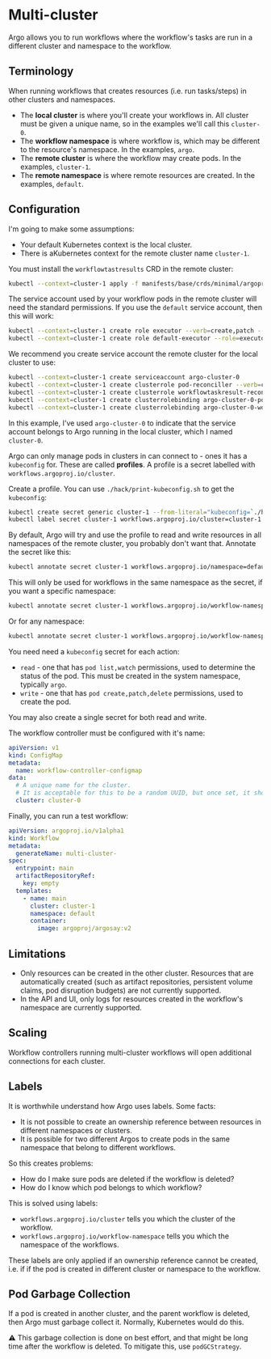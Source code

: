 # Multi-cluster

Argo allows you to run workflows where the workflow's tasks are run in a different cluster and namespace to the
workflow.

## Terminology

When running workflows that creates resources (i.e. run tasks/steps) in other clusters and namespaces.

* The **local cluster** is where you'll create your workflows in. All cluster must be given a unique name, so in the
  examples we'll call this `cluster-0`.
* The **workflow namespace** is where workflow is, which may be different to the resource's namespace. In the
  examples, `argo`.
* The **remote cluster** is where the workflow may create pods. In the examples, `cluster-1`.
* The **remote namespace** is where remote resources are created. In the examples, `default`.

## Configuration

I'm going to make some assumptions:

* Your default Kubernetes context is the local cluster.
* There is aKubernetes context for the remote cluster name `cluster-1`.

You must install the `workflowtastresults` CRD in the remote cluster:

```bash
kubectl --context=cluster-1 apply -f manifests/base/crds/minimal/argoproj.io_workflowtaskresults.yaml
```

The service account used by your workflow pods in the remote cluster will need the standard permissions. If you use
the `default` service account, then this will work:

```bash
kubectl --context=cluster-1 create role executor --verb=create,patch --resource=workflowtaskresults.argoproj.io
kubectl --context=cluster-1 create role default-executor --role=executor --user=system:serviceaccount:default:default
```

We recommend you create service account the remote cluster for the local cluster to use:

<!-- this block of code is replicated in Makefile, if you change it here, copy it there -->

```bash
kubectl --context=cluster-1 create serviceaccount argo-cluster-0
kubectl --context=cluster-1 create clusterrole pod-reconciller --verb=create,patch,delete,list,watch --resource=pods,pods/exec
kubectl --context=cluster-1 create clusterrole workflowtaskresult-reconciller --verb=list,watch,deletecollection --resource=workflowtaskresults.argoproj.io
kubectl --context=cluster-1 create clusterrolebinding argo-cluster-0-pod-reconciller --clusterrole=pod-reconciller --user=system:serviceaccount:default:argo-cluster-0
kubectl --context=cluster-1 create clusterrolebinding argo-cluster-0-workflowtaskresult-reconciller --clusterrole=workflowtaskresult-reconciller --user=system:serviceaccount:default:argo-cluster-0
```

In this example, I've used `argo-cluster-0` to indicate that the service account belongs to Argo running in the local
cluster, which I named `cluster-0`.

Argo can only manage pods in clusters in can connect to - ones it has a `kubeconfig` for. These are called **profiles**.
A profile is a secret labelled with `workflows.argoproj.io/cluster`.

Create a profile. You can use `./hack/print-kubeconfig.sh` to get the `kubeconfig`:

```bash
kubectl create secret generic cluster-1 --from-literal="kubeconfig=`./hack/print-kubeconfig.sh cluster-1 default argo-cluster-0`"
kubectl label secret cluster-1 workflows.argoproj.io/cluster=cluster-1
```

By default, Argo will try and use the profile to read and write resources in all namespaces of the remote cluster, you
probably don't want that. Annotate the secret like this:

```bash
kubectl annotate secret cluster-1 workflows.argoproj.io/namespace=default
```

This will only be used for workflows in the same namespace as the secret, if you want a specific namespace:

```bash
kubectl annotate secret cluster-1 workflows.argoproj.io/workflow-namespace=default
```

Or for any namespace:

```bash
kubectl annotate secret cluster-1 workflows.argoproj.io/workflow-namespace=
```

You need need a `kubeconfig` secret for each action:

* `read` - one that has `pod list,watch` permissions, used to determine the status of the pod. This must be created in
  the system namespace, typically `argo`.
* `write` - one that has `pod create,patch,delete` permissions, used to create the pod.

You may also create a single secret for both read and write.

The workflow controller must be configured with it's name:

```yaml
apiVersion: v1
kind: ConfigMap
metadata:
  name: workflow-controller-configmap
data:
  # A unique name for the cluster.
  # It is acceptable for this to be a random UUID, but once set, it should not be changed.
  cluster: cluster-0
```

Finally, you can run a test workflow:

```yaml
apiVersion: argoproj.io/v1alpha1
kind: Workflow
metadata:
  generateName: multi-cluster-
spec:
  entrypoint: main
  artifactRepositoryRef:
    key: empty
  templates:
    - name: main
      cluster: cluster-1
      namespace: default
      container:
        image: argoproj/argosay:v2
```

## Limitations

* Only resources can be created in the other cluster. Resources that are automatically created (such as artifact
  repositories, persistent volume claims, pod disruption budgets) are not currently supported.
* In the API and UI, only logs for resources created in the workflow's namespace are currently supported.

## Scaling

Workflow controllers running multi-cluster workflows will open additional connections for each cluster.

## Labels

It is worthwhile understand how Argo uses labels. Some facts:

* It is not possible to create an ownership reference between resources in different namespaces or clusters.
* It is possible for two different Argos to create pods in the same namespace that belong to different workflows.

So this creates problems:

* How do I make sure pods are deleted if the workflow is deleted?
* How do I know which pod belongs to which workflow?

This is solved using labels:

* `workflows.argoproj.io/cluster` tells you which the cluster of the workflow.
* `workflows.argoproj.io/workflow-namespace` tells you which the namespace of the workflows.

These labels are only applied if an ownership reference cannot be created, i.e. if if the pod is created in different
cluster or namespace to the workflow.

## Pod Garbage Collection

If a pod is created in another cluster, and the parent workflow is deleted, then Argo must garbage collect it. Normally,
Kubernetes would do this.

⚠️ This garbage collection is done on best effort, and that might be long time after the workflow is deleted. To
mitigate this, use `podGCStrategy`.

